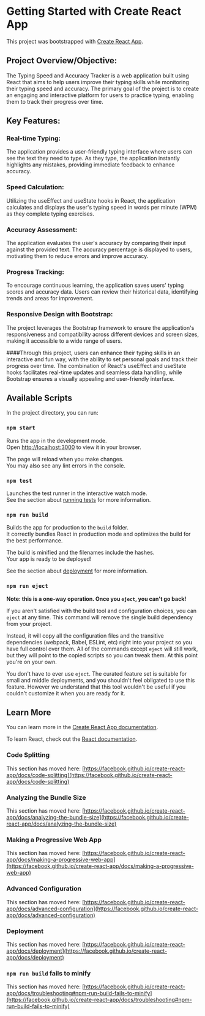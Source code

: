 # Getting Started with Create React App

This project was bootstrapped with [Create React App](https://github.com/facebook/create-react-app).

## Project Overview/Objective:
The Typing Speed and Accuracy Tracker is a web application built using React that aims to help users improve their typing skills while monitoring their typing speed and accuracy. The primary goal of the project is to create an engaging and interactive platform for users to practice typing, enabling them to track their progress over time.

## Key Features:

### Real-time Typing: 
The application provides a user-friendly typing interface where users can see the text they need to type. As they type, the application instantly highlights any mistakes, providing immediate feedback to enhance accuracy.

### Speed Calculation: 
Utilizing the useEffect and useState hooks in React, the application calculates and displays the user's typing speed in words per minute (WPM) as they complete typing exercises.

### Accuracy Assessment: 
The application evaluates the user's accuracy by comparing their input against the provided text. The accuracy percentage is displayed to users, motivating them to reduce errors and improve accuracy.

### Progress Tracking: 
To encourage continuous learning, the application saves users' typing scores and accuracy data. Users can review their historical data, identifying trends and areas for improvement.

### Responsive Design with Bootstrap: 
The project leverages the Bootstrap framework to ensure the application's responsiveness and compatibility across different devices and screen sizes, making it accessible to a wide range of users.

####Through this project, users can enhance their typing skills in an interactive and fun way, with the ability to set personal goals and track their progress over time. The combination of React's useEffect and useState hooks facilitates real-time updates and seamless data handling, while Bootstrap ensures a visually appealing and user-friendly interface.

## Available Scripts

In the project directory, you can run:

### `npm start`

Runs the app in the development mode.\
Open [http://localhost:3000](http://localhost:3000) to view it in your browser.

The page will reload when you make changes.\
You may also see any lint errors in the console.

### `npm test`

Launches the test runner in the interactive watch mode.\
See the section about [running tests](https://facebook.github.io/create-react-app/docs/running-tests) for more information.

### `npm run build`

Builds the app for production to the `build` folder.\
It correctly bundles React in production mode and optimizes the build for the best performance.

The build is minified and the filenames include the hashes.\
Your app is ready to be deployed!

See the section about [deployment](https://facebook.github.io/create-react-app/docs/deployment) for more information.

### `npm run eject`

**Note: this is a one-way operation. Once you `eject`, you can't go back!**

If you aren't satisfied with the build tool and configuration choices, you can `eject` at any time. This command will remove the single build dependency from your project.

Instead, it will copy all the configuration files and the transitive dependencies (webpack, Babel, ESLint, etc) right into your project so you have full control over them. All of the commands except `eject` will still work, but they will point to the copied scripts so you can tweak them. At this point you're on your own.

You don't have to ever use `eject`. The curated feature set is suitable for small and middle deployments, and you shouldn't feel obligated to use this feature. However we understand that this tool wouldn't be useful if you couldn't customize it when you are ready for it.

## Learn More

You can learn more in the [Create React App documentation](https://facebook.github.io/create-react-app/docs/getting-started).

To learn React, check out the [React documentation](https://reactjs.org/).

### Code Splitting

This section has moved here: [https://facebook.github.io/create-react-app/docs/code-splitting](https://facebook.github.io/create-react-app/docs/code-splitting)

### Analyzing the Bundle Size

This section has moved here: [https://facebook.github.io/create-react-app/docs/analyzing-the-bundle-size](https://facebook.github.io/create-react-app/docs/analyzing-the-bundle-size)

### Making a Progressive Web App

This section has moved here: [https://facebook.github.io/create-react-app/docs/making-a-progressive-web-app](https://facebook.github.io/create-react-app/docs/making-a-progressive-web-app)

### Advanced Configuration

This section has moved here: [https://facebook.github.io/create-react-app/docs/advanced-configuration](https://facebook.github.io/create-react-app/docs/advanced-configuration)

### Deployment

This section has moved here: [https://facebook.github.io/create-react-app/docs/deployment](https://facebook.github.io/create-react-app/docs/deployment)

### `npm run build` fails to minify

This section has moved here: [https://facebook.github.io/create-react-app/docs/troubleshooting#npm-run-build-fails-to-minify](https://facebook.github.io/create-react-app/docs/troubleshooting#npm-run-build-fails-to-minify)
